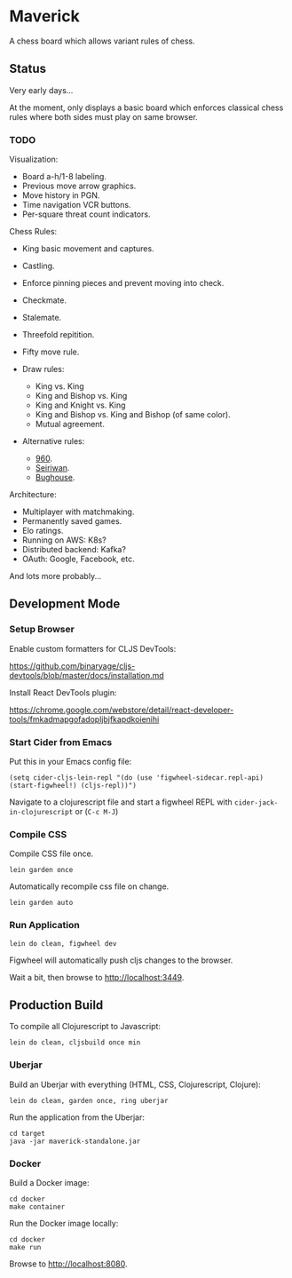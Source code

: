 # Maverick

A chess board which allows variant rules of chess. 

## Status

Very early days...

At the moment, only displays a basic board which enforces classical chess rules where both sides must
play on same browser.

### TODO

Visualization:
* Board a-h/1-8 labeling.
* Previous move arrow graphics.
* Move history in PGN.
* Time navigation VCR buttons.
* Per-square threat count indicators.

Chess Rules: 
* King basic movement and captures.
* Castling.
* Enforce pinning pieces and prevent moving into check.
* Checkmate.
* Stalemate. 
* Threefold repitition. 
* Fifty move rule.
* Draw rules: 
  * King vs. King
  * King and Bishop vs. King
  * King and Knight vs. King
  * King and Bishop vs. King and Bishop (of same color).
  * Mutual agreement.

* Alternative rules:
  * [960](https://en.wikipedia.org/wiki/Chess960).
  * [Seiriwan](https://en.wikipedia.org/wiki/Seirawan_chess).
  * [Bughouse](https://en.wikipedia.org/wiki/Bughouse_chess).

Architecture: 
* Multiplayer with matchmaking.
* Permanently saved games.
* Elo ratings.
* Running on AWS: K8s?
* Distributed backend: Kafka?
* OAuth: Google, Facebook, etc.

And lots more probably...


## Development Mode

### Setup Browser 

Enable custom formatters for CLJS DevTools:

https://github.com/binaryage/cljs-devtools/blob/master/docs/installation.md

Install React DevTools plugin:

https://chrome.google.com/webstore/detail/react-developer-tools/fmkadmapgofadopljbjfkapdkoienihi


### Start Cider from Emacs

Put this in your Emacs config file:

```
(setq cider-cljs-lein-repl "(do (use 'figwheel-sidecar.repl-api) (start-figwheel!) (cljs-repl))")
```

Navigate to a clojurescript file and start a figwheel REPL with `cider-jack-in-clojurescript` or (`C-c M-J`)

### Compile CSS

Compile CSS file once.

```
lein garden once
```

Automatically recompile css file on change.

```
lein garden auto
```

### Run Application

```
lein do clean, figwheel dev
```

Figwheel will automatically push cljs changes to the browser.

Wait a bit, then browse to [http://localhost:3449](http://localhost:3449).


## Production Build

To compile all Clojurescript to Javascript:

```
lein do clean, cljsbuild once min
```

### Uberjar

Build an Uberjar with everything (HTML, CSS, Clojurescript, Clojure):

```
lein do clean, garden once, ring uberjar
```

Run the application from the Uberjar:

```
cd target
java -jar maverick-standalone.jar 
```

### Docker

Build a Docker image:

```
cd docker
make container
```

Run the Docker image locally: 

```
cd docker
make run 
```

Browse to [http://localhost:8080](http://localhost:8080).
